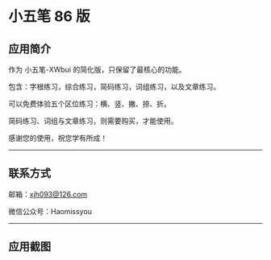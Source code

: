 # 小五笔 86 版


## 应用简介

作为 小五笔-XWbui 的简化版，只保留了最核心的功能。

包含：字根练习，综合练习，简码练习，词组练习，以及文章练习。

可以免费体验五个区位练习：横、竖、撇、捺、折。

简码练习、词组与文章练习，则需要购买，才能使用。

感谢您的使用，祝您学有所成！

---

## 联系方式

邮箱：xjh093@126.com

微信公众号：Haomissyou

---

## 应用截图


